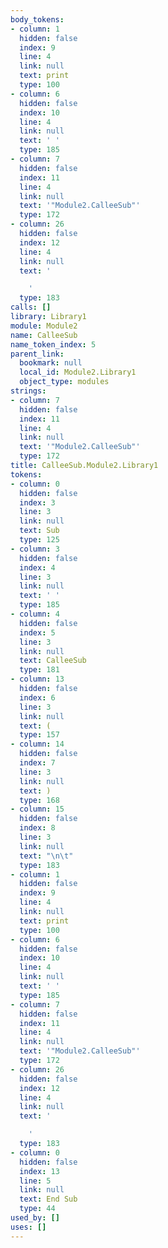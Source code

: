 ```yaml
---
body_tokens:
- column: 1
  hidden: false
  index: 9
  line: 4
  link: null
  text: print
  type: 100
- column: 6
  hidden: false
  index: 10
  line: 4
  link: null
  text: ' '
  type: 185
- column: 7
  hidden: false
  index: 11
  line: 4
  link: null
  text: '"Module2.CalleeSub"'
  type: 172
- column: 26
  hidden: false
  index: 12
  line: 4
  link: null
  text: '

    '
  type: 183
calls: []
library: Library1
module: Module2
name: CalleeSub
name_token_index: 5
parent_link:
  bookmark: null
  local_id: Module2.Library1
  object_type: modules
strings:
- column: 7
  hidden: false
  index: 11
  line: 4
  link: null
  text: '"Module2.CalleeSub"'
  type: 172
title: CalleeSub.Module2.Library1
tokens:
- column: 0
  hidden: false
  index: 3
  line: 3
  link: null
  text: Sub
  type: 125
- column: 3
  hidden: false
  index: 4
  line: 3
  link: null
  text: ' '
  type: 185
- column: 4
  hidden: false
  index: 5
  line: 3
  link: null
  text: CalleeSub
  type: 181
- column: 13
  hidden: false
  index: 6
  line: 3
  link: null
  text: (
  type: 157
- column: 14
  hidden: false
  index: 7
  line: 3
  link: null
  text: )
  type: 168
- column: 15
  hidden: false
  index: 8
  line: 3
  link: null
  text: "\n\t"
  type: 183
- column: 1
  hidden: false
  index: 9
  line: 4
  link: null
  text: print
  type: 100
- column: 6
  hidden: false
  index: 10
  line: 4
  link: null
  text: ' '
  type: 185
- column: 7
  hidden: false
  index: 11
  line: 4
  link: null
  text: '"Module2.CalleeSub"'
  type: 172
- column: 26
  hidden: false
  index: 12
  line: 4
  link: null
  text: '

    '
  type: 183
- column: 0
  hidden: false
  index: 13
  line: 5
  link: null
  text: End Sub
  type: 44
used_by: []
uses: []
---
```

